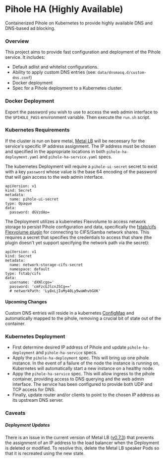# Pihole HA (Highly Available)
Containerized Pihole on Kubernetes to provide highly available DNS and DNS-based ad blocking.

### Overview
This project aims to provide fast configuration and deployment of the Pihole service.  It includes:

- Default adlist and whitelist configurations.
- Ability to apply custom DNS entries (see: `data/dnsmasq.d/custom-dns.conf`)
- Docker deployment
- Spec for a Pihole deployment to a Kubernetes cluster.  

### Docker Deployment
Export the password you wish to use to access the web admin interface to the `$PIHOLE_PASS` environment variable.  Then execute the `run.sh` script.

### Kubernetes Requirements
If the cluster is run on bare metal, [Metal LB](https://metallb.universe.tf/) will be neceesary for the service's specific IP address assignment.  The IP address must be chosen and specified in the appropriate locations in both `pihole-ha-deployment.yaml` and `pihole-ha-service.yaml` specs.

The kubernetes Deployment will require a `pihole-ui-secret` secret to exist with a key `password` whose value is the base 64 encoding of the password that will gain access to the web admin interface.

```
apiVersion: v1
kind: Secret
metadata:
  name: pihole-ui-secret
type: Opaque
data:
  password: dGVzdAo=
```

The Deployment utilizes a kubernetes Flexvolume to access network storage to persist Pihole configuration and data, specifically the [fstab/cifs Flexvolume plugin](https://github.com/fstab/cifs) for connecting to CIFS/Samba network shares.  This requires a secret that specifies the credentials to access that share (the plugin doesn't yet support specifying the network path via the secret):

```
apiVersion: v1
kind: Secret
metadata:
  name: network-storage-cifs-secret
  namespace: default
type: fstab/cifs
data:
  username: 'dXNlcgo='
  password: 'cmFzcGJlcnJ5Cg=='
  # networkPath: 'Ly8xLjIuMy40Ly9waWhvbGUK'
 ```

#### Upcoming Changes
Custom DNS entries will reside in a kubernetes [ConfigMap](https://github.com/MoJo2600/pihole-kubernetes/blob/master/configmap-pihole-custom-dnsmasq.yml) and automatically mapped to the pihole, removing a crucial bit of state out of the container.

### Kubernetes Deployment
- First determine desired IP address of Pihole and update `pihole-ha-deployment` and `pihole-ha-service` specs.
- Apply the `pihole-ha-deployment` spec.  This will bring up one pihole instance.  In the event of a failure of the node the instance is running on, Kubernetes will automatically start a new instance on a healthy node.
- Appy the `pihole-ha-service` spec.  This will allow ingress to the pihole container, providing access to DNS querying and the web admin interface.  The service has been configured to provide both UDP and TCP access for DNS.
- Finally, update router and/or clients to point to the chosen IP address as its upstream DNS server.

### Caveats

##### Deployment Updates
There is an issue in the current version of Metal LB ([v0.7.3](https://github.com/google/metallb/issues/317)) that prevents the assignment of an IP address to the load balancer when the Deployment is deleted or modified.  To resolve this, delete the Metal LB speaker Pods so that it is recreated using the new state.
